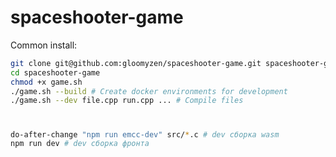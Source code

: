 # spaceshooter-game

Common install:
```bash
git clone git@github.com:gloomyzen/spaceshooter-game.git spaceshooter-game 
cd spaceshooter-game
chmod +x game.sh
./game.sh --build # Create docker environments for development
./game.sh --dev file.cpp run.cpp ... # Compile files
```

#
```bash
do-after-change "npm run emcc-dev" src/*.c # dev сборка wasm
npm run dev # dev сборка фронта
```